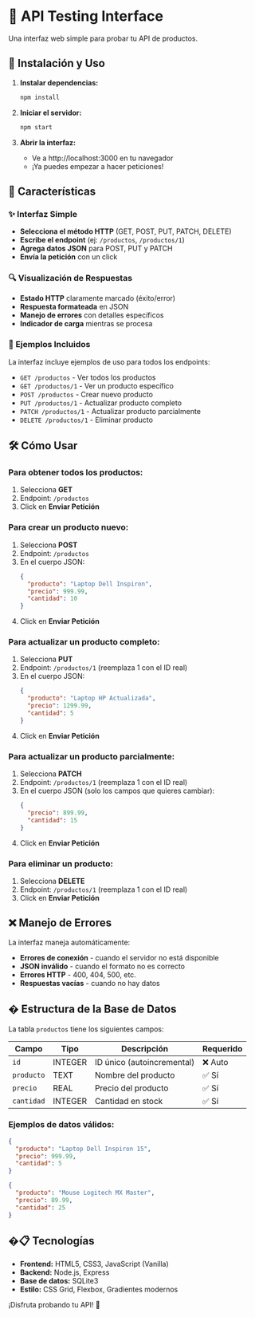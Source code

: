 # 🚀 API Testing Interface

Una interfaz web simple para probar tu API de productos.

## 🔧 Instalación y Uso

1. **Instalar dependencias:**
   ```bash
   npm install
   ```

2. **Iniciar el servidor:**
   ```bash
   npm start
   ```

3. **Abrir la interfaz:**
   - Ve a http://localhost:3000 en tu navegador
   - ¡Ya puedes empezar a hacer peticiones!

## 📱 Características

### ✨ Interfaz Simple
- **Selecciona el método HTTP** (GET, POST, PUT, PATCH, DELETE)
- **Escribe el endpoint** (ej: `/productos`, `/productos/1`)
- **Agrega datos JSON** para POST, PUT y PATCH
- **Envía la petición** con un click

### 🔍 Visualización de Respuestas
- **Estado HTTP** claramente marcado (éxito/error)
- **Respuesta formateada** en JSON
- **Manejo de errores** con detalles específicos
- **Indicador de carga** mientras se procesa

### 🎯 Ejemplos Incluidos
La interfaz incluye ejemplos de uso para todos los endpoints:
- `GET /productos` - Ver todos los productos
- `GET /productos/1` - Ver un producto específico
- `POST /productos` - Crear nuevo producto
- `PUT /productos/1` - Actualizar producto completo
- `PATCH /productos/1` - Actualizar producto parcialmente
- `DELETE /productos/1` - Eliminar producto

## 🛠️ Cómo Usar

### Para obtener todos los productos:
1. Selecciona **GET**
2. Endpoint: `/productos`
3. Click en **Enviar Petición**

### Para crear un producto nuevo:
1. Selecciona **POST**
2. Endpoint: `/productos`
3. En el cuerpo JSON:
   ```json
   {
     "producto": "Laptop Dell Inspiron",
     "precio": 999.99,
     "cantidad": 10
   }
   ```
4. Click en **Enviar Petición**

### Para actualizar un producto completo:
1. Selecciona **PUT**
2. Endpoint: `/productos/1` (reemplaza 1 con el ID real)
3. En el cuerpo JSON:
   ```json
   {
     "producto": "Laptop HP Actualizada",
     "precio": 1299.99,
     "cantidad": 5
   }
   ```
4. Click en **Enviar Petición**

### Para actualizar un producto parcialmente:
1. Selecciona **PATCH**
2. Endpoint: `/productos/1` (reemplaza 1 con el ID real)
3. En el cuerpo JSON (solo los campos que quieres cambiar):
   ```json
   {
     "precio": 899.99,
     "cantidad": 15
   }
   ```
4. Click en **Enviar Petición**

### Para eliminar un producto:
1. Selecciona **DELETE**
2. Endpoint: `/productos/1` (reemplaza 1 con el ID real)
3. Click en **Enviar Petición**

## ❌ Manejo de Errores

La interfaz maneja automáticamente:
- **Errores de conexión** - cuando el servidor no está disponible
- **JSON inválido** - cuando el formato no es correcto
- **Errores HTTP** - 400, 404, 500, etc.
- **Respuestas vacías** - cuando no hay datos

## � Estructura de la Base de Datos

La tabla `productos` tiene los siguientes campos:

| Campo | Tipo | Descripción | Requerido |
|-------|------|-------------|-----------|
| `id` | INTEGER | ID único (autoincremental) | ❌ Auto |
| `producto` | TEXT | Nombre del producto | ✅ Sí |
| `precio` | REAL | Precio del producto | ✅ Sí |
| `cantidad` | INTEGER | Cantidad en stock | ✅ Sí |

### Ejemplos de datos válidos:

```json
{
  "producto": "Laptop Dell Inspiron 15",
  "precio": 999.99,
  "cantidad": 5
}
```

```json
{
  "producto": "Mouse Logitech MX Master",
  "precio": 89.99,
  "cantidad": 25
}
```

## �📋 Tecnologías

- **Frontend:** HTML5, CSS3, JavaScript (Vanilla)
- **Backend:** Node.js, Express
- **Base de datos:** SQLite3
- **Estilo:** CSS Grid, Flexbox, Gradientes modernos

¡Disfruta probando tu API! 🎉